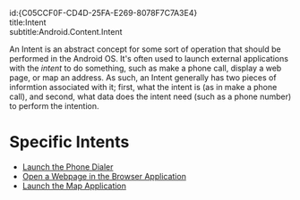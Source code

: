 id:{C05CCF0F-CD4D-25FA-E269-8078F7C7A3E4}  
title:Intent  
subtitle:Android.Content.Intent  

An Intent is an abstract concept for some sort of operation that should be
performed in the Android OS. It's often used to launch external applications
with the *intent* to do something, such as make a phone call, display a
web page, or map an address. As such, an Intent generally has two pieces of
informtion associated with it; first, what the intent is (as in make a phone
call), and second, what data does the intent need (such as a phone number) to
perform the intention.

 <a name="Specific_Intents" class="injected"></a>


# Specific Intents

-   [Launch the Phone Dialer](/recipes/android/fundamentals/intent/launch_the_phone_dialer) 
-   [Open a Webpage in the Browser Application](/recipes/android/fundamentals/intent/open_a_webpage_in_the_browser_application) 
-   [Launch the Map Application](/recipes/android/fundamentals/intent/launch_the_map_application)